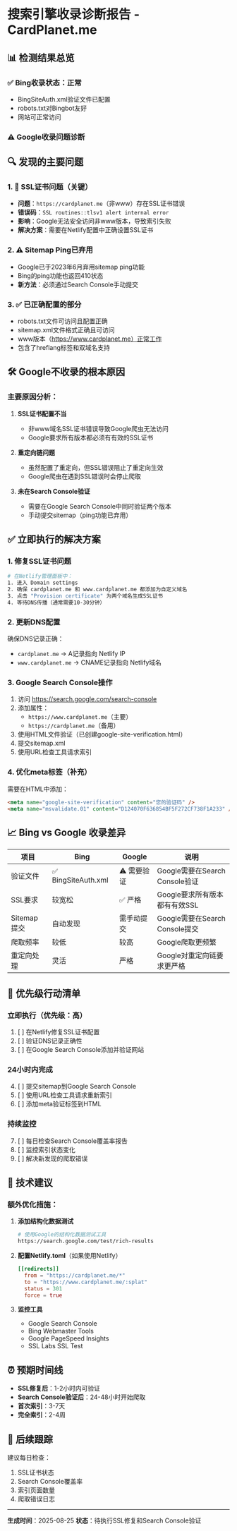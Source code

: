 # 搜索引擎收录诊断报告 - CardPlanet.me

## 📊 检测结果总览

### ✅ Bing收录状态：正常
- BingSiteAuth.xml验证文件已配置
- robots.txt对Bingbot友好
- 网站可正常访问

### ⚠️ Google收录问题诊断

## 🔍 发现的主要问题

### 1. 🔴 SSL证书问题（关键）
- **问题**：`https://cardplanet.me`（非www）存在SSL证书错误
- **错误码**：`SSL routines::tlsv1 alert internal error`
- **影响**：Google无法安全访问非www版本，导致索引失败
- **解决方案**：需要在Netlify配置中正确设置SSL证书

### 2. ⚠️ Sitemap Ping已弃用
- Google已于2023年6月弃用sitemap ping功能
- Bing的ping功能也返回410状态
- **新方法**：必须通过Search Console手动提交

### 3. ✅ 已正确配置的部分
- robots.txt文件可访问且配置正确
- sitemap.xml文件格式正确且可访问
- www版本（https://www.cardplanet.me）正常工作
- 包含了hreflang标签和双域名支持

## 🛠️ Google不收录的根本原因

### 主要原因分析：
1. **SSL证书配置不当**
   - 非www域名SSL证书错误导致Google爬虫无法访问
   - Google要求所有版本都必须有有效的SSL证书

2. **重定向链问题**
   - 虽然配置了重定向，但SSL错误阻止了重定向生效
   - Google爬虫在遇到SSL错误时会停止爬取

3. **未在Search Console验证**
   - 需要在Google Search Console中同时验证两个版本
   - 手动提交sitemap（ping功能已弃用）

## ✅ 立即执行的解决方案

### 1. 修复SSL证书问题
```bash
# 在Netlify管理面板中：
1. 进入 Domain settings
2. 确保 cardplanet.me 和 www.cardplanet.me 都添加为自定义域名
3. 点击 "Provision certificate" 为两个域名生成SSL证书
4. 等待DNS传播（通常需要10-30分钟）
```

### 2. 更新DNS配置
确保DNS记录正确：
- `cardplanet.me` → A记录指向 Netlify IP
- `www.cardplanet.me` → CNAME记录指向 Netlify域名

### 3. Google Search Console操作
1. 访问 https://search.google.com/search-console
2. 添加属性：
   - `https://www.cardplanet.me`（主要）
   - `https://cardplanet.me`（备用）
3. 使用HTML文件验证（已创建google-site-verification.html）
4. 提交sitemap.xml
5. 使用URL检查工具请求索引

### 4. 优化meta标签（补充）
需要在HTML中添加：
```html
<meta name="google-site-verification" content="您的验证码" />
<meta name="msvalidate.01" content="D124070F636854BF5F272CF738F1A233" />
```

## 📈 Bing vs Google 收录差异

| 项目 | Bing | Google | 说明 |
|------|------|--------|------|
| 验证文件 | ✅ BingSiteAuth.xml | ⚠️ 需要验证 | Google需要在Search Console验证 |
| SSL要求 | 较宽松 | ✅ 严格 | Google要求所有版本都有有效SSL |
| Sitemap提交 | 自动发现 | 需手动提交 | Google需要在Search Console提交 |
| 爬取频率 | 较低 | 较高 | Google爬取更频繁 |
| 重定向处理 | 灵活 | 严格 | Google对重定向链要求更严格 |

## 🎯 优先级行动清单

### 立即执行（优先级：高）
1. [ ] 在Netlify修复SSL证书配置
2. [ ] 验证DNS记录正确性
3. [ ] 在Google Search Console添加并验证网站

### 24小时内完成
4. [ ] 提交sitemap到Google Search Console
5. [ ] 使用URL检查工具请求重新索引
6. [ ] 添加meta验证标签到HTML

### 持续监控
7. [ ] 每日检查Search Console覆盖率报告
8. [ ] 监控索引状态变化
9. [ ] 解决新发现的爬取错误

## 📝 技术建议

### 额外优化措施：
1. **添加结构化数据测试**
   ```bash
   # 使用Google的结构化数据测试工具
   https://search.google.com/test/rich-results
   ```

2. **配置Netlify.toml**（如果使用Netlify）
   ```toml
   [[redirects]]
     from = "https://cardplanet.me/*"
     to = "https://www.cardplanet.me/:splat"
     status = 301
     force = true
   ```

3. **监控工具**
   - Google Search Console
   - Bing Webmaster Tools
   - Google PageSpeed Insights
   - SSL Labs SSL Test

## ⏰ 预期时间线

- **SSL修复后**：1-2小时内可验证
- **Search Console验证后**：24-48小时开始爬取
- **首次索引**：3-7天
- **完全索引**：2-4周

## 🔄 后续跟踪

建议每日检查：
1. SSL证书状态
2. Search Console覆盖率
3. 索引页面数量
4. 爬取错误日志

---

**生成时间**：2025-08-25
**状态**：待执行SSL修复和Search Console验证